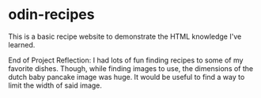 # odin-recipes

This is a basic recipe website to demonstrate the HTML knowledge I've learned.

End of Project Reflection:
I had lots of fun finding recipes to some of my favorite dishes. Though, while finding images to use, the dimensions of the dutch baby pancake image was huge. It would be useful to find a way to limit the width of said image.